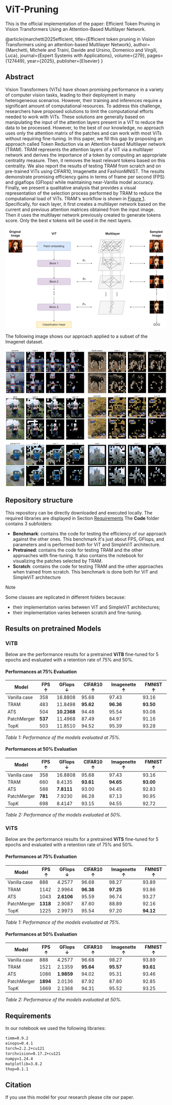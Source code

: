 # ViT-Pruning

This is the official implementation of the paper: Efficient Token Pruning in Vision Transformers Using an Attention-Based Multilayer Network.

@article{marchetti2025efficient,
  title={Efficient token pruning in Vision Transformers using an attention-based Multilayer Network},
  author={Marchetti, Michele and Traini, Davide and Ursino, Domenico and Virgili, Luca},
  journal={Expert Systems with Applications},
  volume={279},
  pages={127449},
  year={2025},
  publisher={Elsevier}
}

## Abstract


Vision Transformers (ViTs) have shown promising performance in a variety of computer vision tasks, leading to their deployment in many heterogeneous scenarios. However, their training and inferences require a significant amount of computational resources. To address this challenge, researchers have proposed solutions to limit the computational efforts needed to work with ViTs. These solutions are generally based on manipulating the input of the attention layers present in a ViT to reduce the data to be processed. However, to the best of our knowledge, no approach uses only the attention matrix of the patches and can work with most ViTs without requiring fine-tuning. In this paper, we fill this gap by proposing an approach called Token Reduction via an Attention-based Multilayer network (TRAM). TRAM represents the attention layers of a ViT via a multilayer network and derives the importance of a token by computing an appropriate centrality measure. Then, it removes the least relevant tokens based on this centrality. We also report the results of testing TRAM from scratch and on pre-trained ViTs using CIFAR10, Imagenette and FashionMNIST. The results demonstrate promising efficiency gains in terms of frame per second (FPS) and gigaflops (GFlops) while maintaining near-Vanilla model accuracy. Finally, we present a qualitative analysis that provides a visual representation of the selection process performed by TRAM to reduce the computational load of ViTs.
TRAM's workflow is shown in <a href="#Multilayer creation">Figure 1</a>. Specifically, for each layer, it first creates a multilayer network based on the current and previous attention matrices obtained from the input image. Then it uses the multilayer network previously created to generate tokens score. Only the best $\kappa$ tokens will be used in the next layers. 

![Multilayer creation](Readme_imgs/Workflow.png)


The following image shows our approach applied to a subset of the Imagenet dataset.

<div style="display: flex; justify-content: center; align-items: center; margin: 0;">
  <img src="https://github.com/DavideTraini/TRAM/blob/main/Readme_imgs/ImmagineGitHub.png" style="width: 570px; height: 430px;">
</div>


## Repository structure

This repository can be directly downloaded and executed locally. The required libraries are displayed in Section [Requirements](#requirements)
The **Code** folder contains 3 subfolders: 
- **Benchmark**: contains the code for testing the efficiency of our approach against the other ones. This benchmark it's just about FPS, GFlops, and parameters and is performed both for ViT and SimpleViT architecture.
- **Pretrained**: contains the code for testing TRAM and the other approaches with fine-tuning. It also contains the notebook for visualizing the patches selected by TRAM. 
- **Scratch**: contains the code for testing TRAM and the other approaches when trained from scratch. This benchmark is done both for ViT and SimpleViT architecture


> [!NOTE]
> Some classes are replicated in different folders because:
> - their implementation varies between ViT and SimpleViT architectures;
> - their implementation varies between scratch and fine-tuning.


## Results on pretrained Models

### ViTB

Below are the performance results for a pretrained **ViTB** fine-tuned for 5 epochs and evaluated with a retention rate of 75% and 50%.


#### Performances at 75% Evaluation

| Model         | FPS ↑ | GFlops ↓  | CIFAR10 ↑ | Imagenette ↑ | FMNIST ↑ |
|---------------|-------|-----------|-----------|--------------|----------|
| Vanilla case  | 358   | 16.8808   | 95.68     | 97.43        | 93.16    |
| TRAM          | 483   | 11.8498   | **95.62** | **96.36**    | **93.50**|
| ATS           | 504   | **10.2368**| 94.48     | 95.54        | 93.08    |
| PatchMerger   | **537**| 11.4968   | 87.49     | 84.97        | 91.16    |
| TopK          | 503   | 11.8510   | 94.52     | 95.39        | 93.28    |

*Table 1: Performance of the models evaluated at 75%.*

#### Performances at 50% Evaluation

| Model         | FPS ↑ | GFlops ↓  | CIFAR10 ↑ | Imagenette ↑ | FMNIST ↑ |
|---------------|-------|-----------|-----------|--------------|----------|
| Vanilla case  | 358   | 16.8808   | 95.68     | 97.43        | 93.16    |
| TRAM          | 660   | 8.4135    | **93.61** | **94.65**    | **93.00**|
| ATS           | 588   | **7.8111**| 93.00     | 94.45        | 92.83    |
| PatchMerger   | **781**| 7.9230    | 86.28     | 87.13        | 90.95    |
| TopK          | 698   | 8.4147    | 93.15     | 94.55        | 92.72    |

*Table 2: Performance of the models evaluated at 50%.*



### ViTS


Below are the performance results for a pretrained **ViTS** fine-tuned for 5 epochs and evaluated with a retention rate of 75% and 50%.


#### Performances at 75% Evaluation

| Model         | FPS ↑  | GFlops ↓ | CIFAR10 ↑ | Imagenette ↑ | FMNIST ↑ |
|---------------|--------|----------|-----------|--------------|----------|
| Vanilla case  | 888    | 4.2577   | 96.68     | 98.27        | 93.89    |
| TRAM          | 1142   | 2.9964   | **96.38** | **97.25**    | 93.86    |
| ATS           | 1043   | **2.6106** | 95.59     | 96.74        | 93.27    |
| PatchMerger   | **1318**| 2.9087   | 87.60     | 88.89        | 92.16    |
| TopK          | 1225   | 2.9973   | 95.54     | 97.20        | **94.12**|

*Table 1: Performance of the models evaluated at 75%.*

#### Performances at 50% Evaluation

| Model         | FPS ↑  | GFlops ↓ | CIFAR10 ↑ | Imagenette ↑ | FMNIST ↑ |
|---------------|--------|----------|-----------|--------------|----------|
| Vanilla case  | 888    | 4.2577   | 96.68     | 98.27        | 93.89    |
| TRAM          | 1521   | 2.1359   | **95.64** | **95.57**    | **93.61**|
| ATS           | 1086   | **1.9859** | 94.02     | 95.31        | 93.46    |
| PatchMerger   | **1894**| 2.0136   | 87.92     | 87.80        | 92.85    |
| TopK          | 1669   | 2.1368   | 94.31     | 95.52        | 93.25    |

*Table 2: Performance of the models evaluated at 50%.*




## Requirements <a name="requirements"></a>

In our notebook we used the following libraries:
```
timm=0.9.2
einops=0.4.1
torch=2.2.2+cu121  
torchvision=0.17.2+cu121  
numpy=1.24.4  
matplotlib=3.8.2
thop=0.1.1
```


## Citation

If you use this model for your research please cite our paper.
